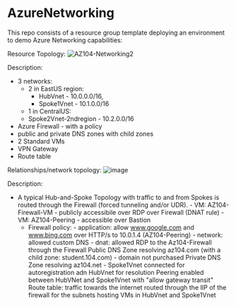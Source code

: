 # AzureNetworking

This repo consists of a resource group template deploying an environment to demo Azure Networking capabilities:

Resource Topology:
![AZ104-Networking2](https://github.com/annahengel/AzureNetworking/assets/73529093/38fc8acf-36cb-4115-8619-ac0a719cadc3)

Description:
- 3 networks:
    - 2 in EastUS region:
      - HubVnet - 10.0.0.0/16,
      - Spoke1Vnet - 10.1.0.0/16
    - 1 in CentralUS:
    -   Spoke2Vnet-2ndregion - 10.2.0.0/16
- Azure Firewall - with a policy
- public and private DNS zones with child zones
- 2 Standard VMs
- VPN Gateway
- Route table
  
Relationships/network topology:
![image](https://github.com/annahengel/AzureNetworking/assets/73529093/d8ebf471-ba35-4eb3-9333-ef6435714645)

Description:
- A typical Hub-and-Spoke Topology with traffic to and from Spokes is routed through the Firewall (forced tunneling and/or UDR).
        - VM: AZ104-Firewall-VM - publicly accessibile over RDP over Firewall (DNAT rule)
        - VM: AZ104-Peering - accessible over Bastion
  - Firewall policy:
        - application: allow www.google.com and www.bing.com over HTTP/s to 10.0.1.4 (AZ104-Peering)
        - network: allowed custom DNS
        - dnat: allowed RDP to the Az104-Firewall through the Firewall
    Public DNS Zone resolving az104.com (with a child zone: student.104.com) - domain not purchased
    Private DNS Zone resolving az104.net - Spoke1Vnet connected for autoregistration adn HubVnet for resolution
    Peering enabled between HubVNet and Spoke1Vnet with "allow gateway transit"
    Route table: traffic towards the internet routed through the IIP of the firewall for the subnets hosting VMs in HubVnet and Spoke1Vnet





